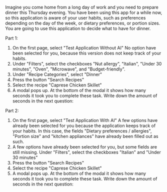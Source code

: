 Imagine you come home from a long day of work and you need to prepare dinner this Thursday evening. You have been using this app for a while now, so this application is aware of your user habits, such as preferences depending on the day of the week, or dietary preferences, or portion sizes. You are going to use this application to decide what to have for dinner. 

Part 1:
1. On the first page, select "Test Application Without AI"
No option have been selected for you, because this version does not keep track of your habits.
2. Under "Filters", select the checkboxes "Nut allergy", "Italian", "Under 30 minutes", "Oven", "Microwave", and "Budget-friendly".
3. Under "Recipe Categories", select "Dinner"
4. Press the button "Search Recipes"
5. Select the recipe "Caprese Chicken Skillet"
6. A modal pops up. At the bottom of the modal it shows how many seconds it took you to complete these task. Write down the amount of seconds in the next question: 


<insert questions>

Part 2:
1. On the first page, select "Test Application With AI"
A few options have already been selected for you because the application keeps track of your habits. In this case, the fields "Dietary preferences / allergies", "Portion size" and "kitchen appliances" have already been filled out as such.
1. A few options have already been selected for you, but some fields are still missing. Under "Filters", select the checkboxes "Italian" and "Under 30 minutes"
2. Press the button "Search Recipes"
3. Select the recipe "Caprese Chicken Skillet"
4. A modal pops up. At the bottom of the modal it shows how many seconds it took you to complete these task. Write down the amount of seconds in the next question: 


<insert questions>